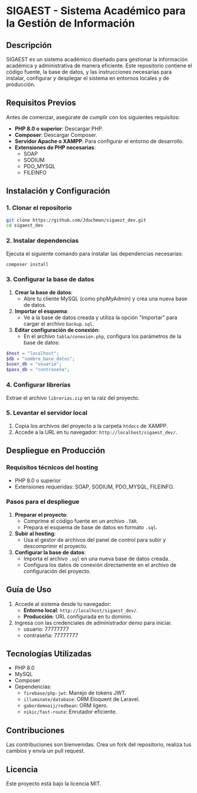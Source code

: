 # SIGAEST - Sistema Académico para la Gestión de Información

## Descripción
SIGAEST es un sistema académico diseñado para gestionar la información académica y administrativa de manera eficiente. Este repositorio contiene el código fuente, la base de datos, y las instrucciones necesarias para instalar, configurar y desplegar el sistema en entornos locales y de producción.

## Requisitos Previos
Antes de comenzar, asegúrate de cumplir con los siguientes requisitos:

* **PHP 8.0 o superior**: Descargar PHP.
* **Composer**: Descargar Composer.
* **Servidor Apache o XAMPP**: Para configurar el entorno de desarrollo.
* **Extensiones de PHP necesarias**:
  * SOAP
  * SODIUM
  * PDO_MYSQL
  * FILEINFO

## Instalación y Configuración

### 1. Clonar el repositorio
```bash
git clone https://github.com/Jduchman/sigaest_dev.git
cd sigaest_dev
```

### 2. Instalar dependencias
Ejecuta el siguiente comando para instalar las dependencias necesarias:
```bash
composer install
```

### 3. Configurar la base de datos
1. **Crear la base de datos**:
   * Abre tu cliente MySQL (como phpMyAdmin) y crea una nueva base de datos.
2. **Importar el esquema**:
   * Ve a la base de datos creada y utiliza la opción "Importar" para cargar el archivo `backup.sql`.
3. **Editar configuración de conexión**:
   * En el archivo `tabla/conexion.php`, configura los parámetros de la base de datos:
```php
$host = "localhost";
$db = "nombre_base_datos";
$user_db = "usuario";
$pass_db = "contraseña";
```

### 4. Configurar librerías
Extrae el archivo `librerias.zip` en la raíz del proyecto.

### 5. Levantar el servidor local
1. Copia los archivos del proyecto a la carpeta `htdocs` de XAMPP.
2. Accede a la URL en tu navegador: `http://localhost/sigaest_dev/`.

## Despliegue en Producción

### Requisitos técnicos del hosting
* PHP 8.0 o superior
* Extensiones requeridas: SOAP, SODIUM, PDO_MYSQL, FILEINFO.

### Pasos para el despliegue
1. **Preparar el proyecto**:
   * Comprime el código fuente en un archivo `.TAR`.
   * Prepara el esquema de base de datos en formato `.sql`.
2. **Subir al hosting**:
   * Usa el gestor de archivos del panel de control para subir y descomprimir el proyecto.
3. **Configurar la base de datos**:
   * Importa el archivo `.sql` en una nueva base de datos creada.
   * Configura los datos de conexión directamente en el archivo de configuración del proyecto.

## Guía de Uso
1. Accede al sistema desde tu navegador:
   * **Entorno local**: `http://localhost/sigaest_dev/`.
   * **Producción**: URL configurada en tu dominio.
2. Ingresa con las credenciales de administrador demo para iniciar.
   * usuario: 77777777
   * contraseña: 77777777

## Tecnologías Utilizadas
* PHP 8.0
* MySQL
* Composer
* Dependencias:
  * `firebase/php-jwt`: Manejo de tokens JWT.
  * `illuminate/database`: ORM Eloquent de Laravel.
  * `gabordemooij/redbean`: ORM ligero.
  * `nikic/fast-route`: Enrutador eficiente.

## Contribuciones
Las contribuciones son bienvenidas. Crea un fork del repositorio, realiza tus cambios y envía un pull request.

## Licencia
Este proyecto está bajo la licencia MIT.
